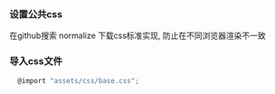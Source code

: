 

### 设置公共css

在github搜索   normalize  下载css标准实现, 防止在不同浏览器渲染不一致



### 导入css文件

```javascript
  @import "assets/css/base.css";
```

